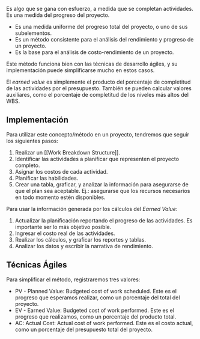 Es algo que se gana con esfuerzo, a medida que se completan actividades. Es una medida del progreso del proyecto.

- Es una medida uniforme del progreso total del proyecto, o uno de sus subelementos.
- Es un método consistente para el análisis del rendimiento y progreso de un proyecto.
- Es la base para el análisis de costo-rendimiento de un proyecto.

Este método funciona bien con las técnicas de desarrollo ágiles, y su implementación puede simplificarse mucho en estos casos.

El *earned value* es simplemente el producto del porcentaje de completitud de las actividades por el presupuesto. También se pueden calcular valores auxiliares, como el porcentaje de completitud de los niveles más altos del WBS.

## Implementación

Para utilizar este concepto/método en un proyecto, tendremos que seguir los siguientes pasos:

1. Realizar un [[Work Breakdown Structure]].
2. Identificar las actividades a planificar que representen el proyecto completo.
3. Asignar los costos de cada actividad.
4. Planificar las habilidades.
5. Crear una tabla, graficar, y analizar la información para asegurarse de que el plan sea aceptable. Ej.: asegurarse que los recursos necesarios en todo momento estén disponibles.

Para usar la información generada por los cálculos del *Earned Value*:

1. Actualizar la planificación reportando el progreso de las actividades. Es importante ser lo más objetivo posible.
2. Ingresar el costo real de las actividades.
3. Realizar los cálculos, y graficar los reportes y tablas.
4. Analizar los datos y escribir la narrativa de rendimiento.

## Técnicas Ágiles

Para simplificar el método, registraremos tres valores:

- PV - Planned Value: Budgeted cost of work scheduled. Este es el progreso que esperamos realizar, como un porcentaje del total del proyecto.
- EV - Earned Value: Budgeted cost of work performed. Este es el progreso que realizamos, como un porcentaje del producto total.
- AC: Actual Cost: Actual cost of work performed. Este es el costo actual, como un porcentaje del presupuesto total del proyecto.
